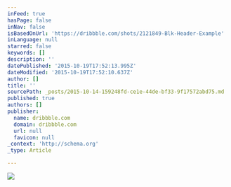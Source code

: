 ```yaml
---
inFeed: true
hasPage: false
inNav: false
isBasedOnUrl: 'https://dribbble.com/shots/2121849-Blk-Header-Example'
inLanguage: null
starred: false
keywords: []
description: ''
datePublished: '2015-10-19T17:52:13.995Z'
dateModified: '2015-10-19T17:52:10.637Z'
author: []
title: ''
sourcePath: _posts/2015-10-14-159248fd-ce1e-44de-bf33-9f17572abd75.md
published: true
authors: []
publisher:
  name: dribbble.com
  domain: dribbble.com
  url: null
  favicon: null
_context: 'http://schema.org'
_type: Article

---
```

![](https://d13yacurqjgara.cloudfront.net/users/2014/screenshots/2121849/vhs.png)